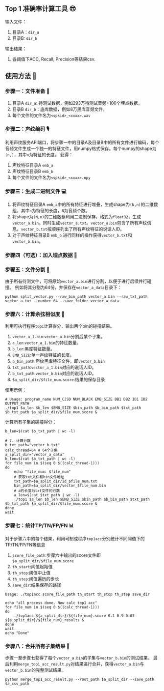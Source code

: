 ## Top 1 准确率计算工具 😎

输入文件：
1. 目录A：`dir_a`
2. 目录B: `dir_b`

输出结果：
1. 各阈值下ACC, Recall, Precision等结果csv.

## 使用方法 🚀
### 步骤一：文件准备 📝
1. 目录A `dir_a`: 待测试数据，例如293万待测试音频+100个埋点数据。
2. 目录B `dir_b`：底库数据，例如8万黑库音频文件。
3. 每个文件的文件名为`<spkid>_<xxxx>.wav`

### 步骤二：声纹编码 🎙️
利用声纹服务API端口，将步骤一中的目录A及目录B中的所有文件进行编码，每个音频文件生成一个独一的特征文件，用numpy格式保存。每个numpy的shape为`(n,)`，其中`n`为特征的长度。
获得：
1. 声纹特征目录A `emb_a`
2. 声纹特征目录B `emb_b`
3. 每个文件的文件名为`<spkid>_<xxxx>.npy`


### 步骤三：生成二进制文件 💻
1. 将声纹特征目录A `emb_a`中的所有特征进行堆叠，生成shape为`(N,n)`的二维数组，其中`n`为特征的长度，`N`为音频个数。
2. 将shape为`(N,n)`的二维数组利用二进制保存，格式为`float32`，生成`vector_a.bin`。同时生成`vector_a.txt`。`vector_a.bin`包含了所有声纹信息。`vector_b.txt`按顺序列出了所有声纹特征的说话人ID。
3. 对于声纹特征目录B `emb_b` 进行同样的操作获得`vector_b.txt`和`vector_b.bin`。


### 步骤四（可选）：加入埋点数据 🔎


### 步骤五：文件分割 📑
由于所有待测文件，可将原始`vector_a.bin`进行分割，以便于进行后续并行碰撞。
例如将其分割为64份，并保存在`vector_a_data`目录下：
```shell
python split_vector.py --raw_bin_path vector_a.bin --raw_txt_path vector_a.txt --number 64 --save_folder vector_a_data
```


### 步骤六：计算余弦相似度 🧮
利用可执行程序`top1`计算得分，输出两个bin的碰撞结果。
1. `vector_a_1.bin`:`vector_a.bin`分割后某个子集。
2. `a_len`:`vector_a_1.bin`的特征数量。
3. `b_len`:黑库特征数量。
4. `EMB_SIZE`:单一声纹特征的长度。
5. `b_bin_path`:声纹黑库特征文件，即`vector_b.bin`
6. `txt_path`:`vector_a_1.bin`对应的说话人ID。
7. `b_txt_path`:`vector_b.bin`对应的说话人ID。
8. `$a_split_dir/$file_num.score`:结果的保存目录

使用示例：
```shell
# Usage: program_name NUM_CJSD NUM_BLACK EMB_SIZE DB1 DB2 ID1 ID2 OUTPUT_PATH
./top1 $a_len $b_len $EMB_SIZE $bin_path $b_bin_path $txt_path $b_txt_path $a_split_dir/$file_num.score &
```
计算所有子集的碰撞得分：
```shell
b_len=$(cat $b_txt_path | wc -l)

# 7. 计算分数
b_txt_path="vector_b.txt"
calc_thread=64 # 64个子集
a_split_dir="vector_a_data"
b_len=$(cat $b_txt_path | wc -l)
for file_num in $(seq 0 $((calc_thread-1)))
do
    echo "file_num: $file_num"
    # 获取txt文件和bin文件地址
    txt_path=$a_split_dir/id_$file_num.txt
    bin_path=$a_split_dir/vector_$file_num.bin
    # a的长度为txt文件的行数
    a_len=$(cat $txt_path | wc -l)
    ./top1 $a_len $b_len $EMB_SIZE $bin_path $b_bin_path $txt_path $b_txt_path $a_split_dir/$file_num.score &
done
wait
```

### 步骤七：统计TP/TN/FP/FN 📊
对于步骤六中的每个结果，利用可制成程序`top1acc`分别统计不同阈值下的TP/TN/FP/FN等信息
1. `score_file_path`:步骤六中输出的score文件即`$a_split_dir/$file_num.score`
2. `th_start`:阈值起始值
3. `th_stop`:阈值中止值
4. `th_step`:阈值遍历的步长
5. `save_dir`:结果保存的路径

```shell
Usage: ./top1acc score_file_path th_start th_stop th_step save_dir
```

```shell
echo "all process done. Now calc top1 acc"
for file_num in $(seq 0 $((calc_thread-1)))
do
    ./top1acc ${a_split_dir}/${file_num}.score 0.1 0.9 0.05 ${a_split_dir}/${file_num}_results &
done
wait
echo "Done"
```

### 步骤八：合并所有子集结果 🤝
步骤一至步骤七获得了每个`vector_a.bin`的子集与`vector_b.bin`的测试结果。
最后利用`merge_top1_acc_result.py`对结果进行合并，获得`vector_a.bin`与`vector_b.bin`的完整测试结果。
```shell
python merge_top1_acc_result.py --root_path $a_split_dir --save_path $a_csv_path
```
